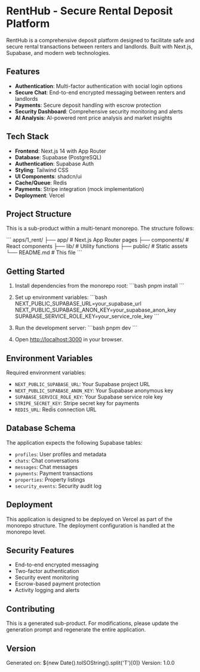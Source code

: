 # RentHub - Secure Rental Deposit Platform

RentHub is a comprehensive deposit platform designed to facilitate safe and secure rental transactions between renters and landlords. Built with Next.js, Supabase, and modern web technologies.

## Features

- **Authentication**: Multi-factor authentication with social login options
- **Secure Chat**: End-to-end encrypted messaging between renters and landlords
- **Payments**: Secure deposit handling with escrow protection
- **Security Dashboard**: Comprehensive security monitoring and alerts
- **AI Analysis**: AI-powered rent price analysis and market insights

## Tech Stack

- **Frontend**: Next.js 14 with App Router
- **Database**: Supabase (PostgreSQL)
- **Authentication**: Supabase Auth
- **Styling**: Tailwind CSS
- **UI Components**: shadcn/ui
- **Cache/Queue**: Redis
- **Payments**: Stripe integration (mock implementation)
- **Deployment**: Vercel

## Project Structure

This is a sub-product within a multi-tenant monorepo. The structure follows:

\`\`\`
apps/1_rent/
├── app/                    # Next.js App Router pages
├── components/             # React components
├── lib/                    # Utility functions
├── public/                 # Static assets
└── README.md              # This file
\`\`\`

## Getting Started

1. Install dependencies from the monorepo root:
   \`\`\`bash
   pnpm install
   \`\`\`

2. Set up environment variables:
   \`\`\`bash
   NEXT_PUBLIC_SUPABASE_URL=your_supabase_url
   NEXT_PUBLIC_SUPABASE_ANON_KEY=your_supabase_anon_key
   SUPABASE_SERVICE_ROLE_KEY=your_service_role_key
   \`\`\`

3. Run the development server:
   \`\`\`bash
   pnpm dev
   \`\`\`

4. Open [http://localhost:3000](http://localhost:3000) in your browser.

## Environment Variables

Required environment variables:

- `NEXT_PUBLIC_SUPABASE_URL`: Your Supabase project URL
- `NEXT_PUBLIC_SUPABASE_ANON_KEY`: Your Supabase anonymous key
- `SUPABASE_SERVICE_ROLE_KEY`: Your Supabase service role key
- `STRIPE_SECRET_KEY`: Stripe secret key for payments
- `REDIS_URL`: Redis connection URL

## Database Schema

The application expects the following Supabase tables:

- `profiles`: User profiles and metadata
- `chats`: Chat conversations
- `messages`: Chat messages
- `payments`: Payment transactions
- `properties`: Property listings
- `security_events`: Security audit log

## Deployment

This application is designed to be deployed on Vercel as part of the monorepo structure. The deployment configuration is handled at the monorepo level.

## Security Features

- End-to-end encrypted messaging
- Two-factor authentication
- Security event monitoring
- Escrow-based payment protection
- Activity logging and alerts

## Contributing

This is a generated sub-product. For modifications, please update the generation prompt and regenerate the entire application.

## Version

Generated on: ${new Date().toISOString().split('T')[0]}
Version: 1.0.0
